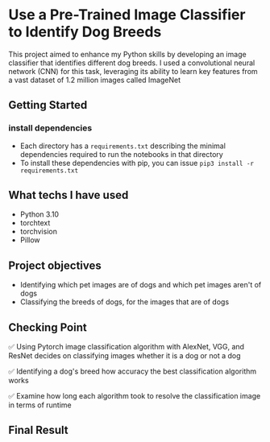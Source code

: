 # Use a Pre-Trained Image Classifier to Identify Dog Breeds

This project aimed to enhance my Python skills by developing an image classifier that identifies different dog breeds. 
I used a convolutional neural network (CNN) for this task, leveraging its ability to learn key features from a vast dataset of 1.2 million images called ImageNet

## Getting Started

### install dependencies

- Each directory has a `requirements.txt` describing the minimal dependencies required to run the notebooks in that directory
- To install these dependencies with pip, you can issue `pip3 install -r requirements.txt`

## What techs I have used

- Python 3.10
- torchtext
- torchvision
- Pillow

## Project objectives

- Identifying which pet images are of dogs and which pet images aren't of dogs
- Classifying the breeds of dogs, for the images that are of dogs

## Checking Point

✅ Using Pytorch image classification algorithm with AlexNet, VGG, and ResNet decides on classifying images whether it is a dog or not a dog

✅ Identifying a dog's breed how accuracy the best classification algorithm works

✅ Examine how long each algorithm took to resolve the classification image in terms of runtime
  
## Final Result
